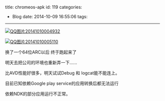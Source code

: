 title: chromeos-apk
id: 119
categories:
  - Blog
date: 2014-10-09 16:55:06
tags:
---

[![QQ图片20141010004932](http://dk-exp.com/wp-content/uploads/2014/10/QQ图片20141010004932-162x300.jpg)](http://dk-exp.com/wp-content/uploads/2014/10/QQ图片20141010004932.jpg)

[![QQ图片20141010005110](http://dk-exp.com/wp-content/uploads/2014/10/QQ图片20141010005110-300x160.jpg)](http://dk-exp.com/wp-content/uploads/2014/10/QQ图片20141010005110.jpg)



换了一个64位ARC以后 终于跑起来了

明天去把公司的环境也重新弄一下......

比AVD性能好很多，明天试试Debug 和 logcat能不能连上。



目前已知依赖Google play service的应用转换后都无法运行

依赖NDK的部分应用运行不正常。